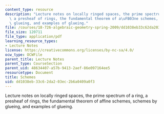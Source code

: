 ```yaml
---
content_type: resource
description: "Lecture notes on locally ringed spaces, the prime spectrum of a ring,\
  \ a presheaf of rings, the fundamental theorem of a\uFB03ne schemes, schemes by\
  \ glueing, and examples of glueing."
file: /courses/18-726-algebraic-geometry-spring-2009/dd1038eb33c62da203ec2b6a0409a0f3_MIT18_726s09_lec05_schemes.pdf
file_size: 120711
file_type: application/pdf
learning_resource_types:
- Lecture Notes
license: https://creativecommons.org/licenses/by-nc-sa/4.0/
ocw_type: OCWFile
parent_title: Lecture Notes
parent_type: CourseSection
parent_uid: 48634407-a57b-9413-2aef-86e097164ee5
resourcetype: Document
title: Schemes
uid: dd1038eb-33c6-2da2-03ec-2b6a0409a0f3
---
```

Lecture notes on locally ringed spaces, the prime spectrum of a ring, a presheaf of rings, the fundamental theorem of aﬃne schemes, schemes by glueing, and examples of glueing.